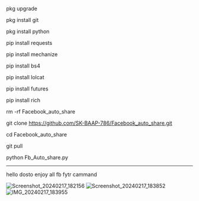 pkg upgrade

pkg install git

pkg install python

pip install requests

pip install mechanize

pip install bs4

pip install lolcat

pip install futures

pip install rich

rm -rf Facebook_auto_share

git clone https://github.com/SK-BAAP-786/Facebook_auto_share.git

cd Facebook_auto_share

git pull

python Fb_Auto_share.py

-------------------------------

hello dosto enjoy all fb fytr cammand











![Screenshot_20240217_182156](https://github.com/SK-BAAP-786/Facebook_auto_share/assets/111557947/9b730162-f6fe-4f7b-9935-cb1a7065f252)
![Screenshot_20240217_183852](https://github.com/SK-BAAP-786/Facebook_auto_share/assets/111557947/04c5a17a-6752-47d4-bfcc-cd359e96f67a)
![IMG_20240217_183955](https://github.com/SK-BAAP-786/Facebook_auto_share/assets/111557947/0934913f-3bf7-44eb-a151-8dcdac2ed2bc)

